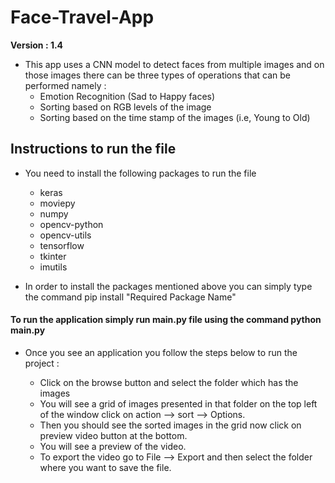 # Face-Travel-App
**Version : 1.4**

* This app uses a CNN model to detect faces from multiple images and on those images there can be three types of operations that can be performed namely : 
   * Emotion Recognition (Sad to Happy faces)
   * Sorting based on RGB levels of the image 
   * Sorting based on the time stamp of the images (i.e, Young to Old)

## Instructions to run the file 
* You need to install the following packages to run the file

  * keras
  * moviepy
  * numpy
  * opencv-python
  * opencv-utils
  * tensorflow
  * tkinter
  * imutils

* In order to install the packages mentioned above you can simply type the command pip install "Required Package Name"

#### To run the application simply run main.py file using the command python main.py

* Once you see an application you follow the steps below to run the project : 
        
   * Click on the browse button and select the folder which has the images
   * You will see a grid of images presented in that folder on the top left of the window click on action --> sort --> Options.         
   * Then you should see the sorted images in the grid now click on preview video button at the bottom.
   * You will see a preview of the video.
   * To export the video go to File --> Export and then select the folder where you want to save the file.
        
